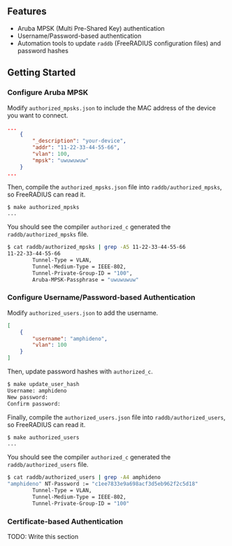 ## Features

- Aruba MPSK (Multi Pre-Shared Key) authentication
- Username/Password-based authentication
- Automation tools to update `raddb` (FreeRADIUS configuration files) and password hashes

## Getting Started

### Configure Aruba MPSK

Modify `authorized_mpsks.json` to include the MAC address of the device you want to connect.

```json
...
    {
        "_description": "your-device",
        "addr": "11-22-33-44-55-66",
        "vlan": 100,
        "mpsk": "uwuwuwuw"
    }
...
```

Then, compile the `authorized_mpsks.json` file into `raddb/authorized_mpsks`, so FreeRADIUS can read it.

```bash
$ make authorized_mpsks
...
```

You should see the compiler `authorized_c` generated the `raddb/authorized_mpsks` file.

```bash
$ cat raddb/authorized_mpsks | grep -A5 11-22-33-44-55-66
11-22-33-44-55-66
        Tunnel-Type = VLAN,
        Tunnel-Medium-Type = IEEE-802,
        Tunnel-Private-Group-ID = "100",
        Aruba-MPSK-Passphrase = "uwuwuwuw"
```

### Configure Username/Password-based Authentication

Modify `authorized_users.json` to add the username.

```json
[
    {
        "username": "amphideno",
        "vlan": 100
    }
]
```

Then, update password hashes with `authorized_c`.

```bash
$ make update_user_hash
Username: amphideno
New password: 
Confirm password:
```

Finally, compile the `authorized_users.json` file into `raddb/authorized_users`, so FreeRADIUS can read it.

```bash
$ make authorized_users
...
```

You should see the compiler `authorized_c` generated the `raddb/authorized_users` file.

```bash
$ cat raddb/authorized_users | grep -A4 amphideno
"amphideno" NT-Password := "c1ee7833e9a698acf3d5eb962f2c5d18"
        Tunnel-Type = VLAN,
        Tunnel-Medium-Type = IEEE-802,
        Tunnel-Private-Group-ID = "100"
```

### Certificate-based Authentication

TODO: Write this section
